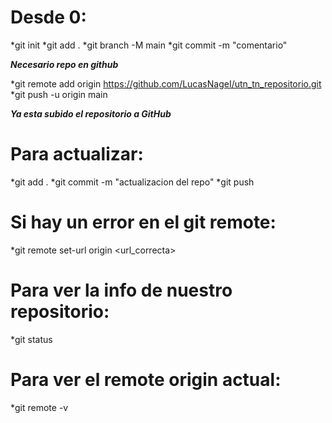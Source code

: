 # Desde 0:

*git init
*git add .
*git branch -M main
*git commit -m "comentario"

***Necesario repo en github***

*git remote add origin https://github.com/LucasNageI/utn_tn_repositorio.git
*git push -u origin main

***Ya esta subido el repositorio a GitHub***

# Para actualizar:

*git add .
*git commit -m "actualizacion del repo"
*git push

# Si hay un error en el git remote:

*git remote set-url origin <url_correcta>

# Para ver la info de nuestro repositorio:

*git status

# Para ver el remote origin actual:

*git remote -v